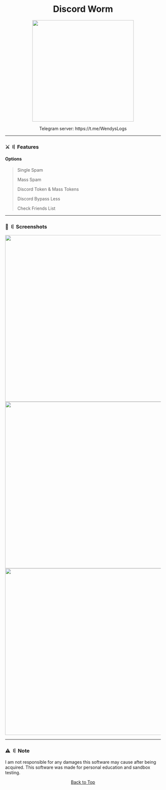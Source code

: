 <a id="top"></a>

#

<h1 align="center">
 Discord Worm
</h1>

<p align="center"> 
  <kbd>
<img src="https://media.discordapp.net/attachments/1137128567252209805/1137940112689348618/Discord-logo.png?width=1191&height=670" width="328"></img>
  </kbd>
</p>

<p align="center">
  Telegram server: https://t.me/WendysLogs
 </p>

---

### ⚔️ 〢 Features

#### Options

> Single Spam
>
> Mass Spam
>
> Discord Token & Mass Tokens
>
> Discord Bypass Less
>
> Check Friends List
>

<a id="screenshot"></a>

---

### 📸 〢 Screenshots

<img title="" src="https://media.discordapp.net/attachments/1137128567252209805/1137939705158185000/image.png?width=1158&height=670" alt="" width="539">
<img title="" src="https://media.discordapp.net/attachments/1137128567252209805/1137939806563868752/AFbK7LI.png?width=1158&height=670" alt="" width="539">
<img title="" src="https://media.discordapp.net/attachments/1137128567252209805/1137939948679471175/ledAPUe.png?width=1150&height=670" alt="" width="539">

<a id="todo"></a>

---

### ⚠️ 〢 Note

I am not responsible for any damages this software may cause after being acquired. This software was made for personal education and sandbox testing.

<p align="center"><a href=#top>Back to Top</a></p>
